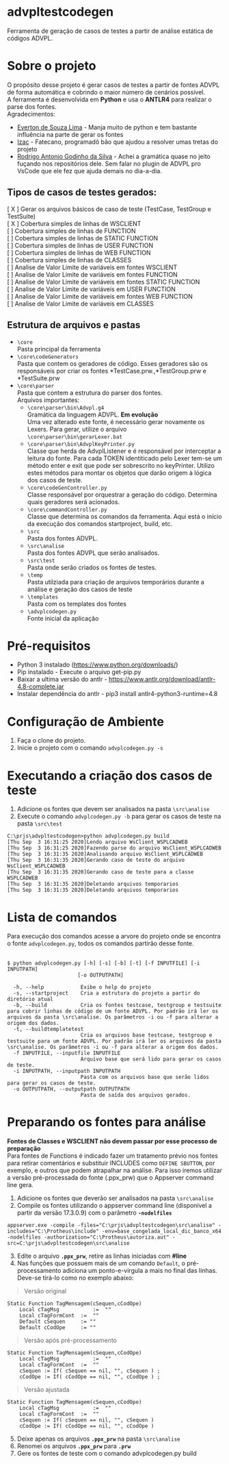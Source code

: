 # advpltestcodegen
Ferramenta de geração de casos de testes a partir de análise estática de códigos ADVPL.   

# Sobre o projeto
O propósito desse projeto é gerar casos de testes a partir de fontes ADVPL de forma automática e cobrindo o maior número de cenários possível.  
A ferramenta é desenvolvida em **Python** e usa o **ANTLR4** para realizar o parse dos fontes.  
Agradecimentos:
- [Everton de Souza Lima](https://github.com/oevertonsouza) - Manja muito de python e tem bastante influência na parte de gerar os fontes 
- [Izac](https://github.com/izacsc) - Fatecano, programadô bão que ajudou a resolver umas tretas do projeto 
- [Rodrigo Antonio Godinho da Silva](https://github.com/killerall) - Achei a gramática quase no jeito fuçando nos repositórios dele. Sem falar no plugin de ADVPL pro VsCode que ele fez que ajuda demais no dia-a-dia. 
## Tipos de casos de testes gerados:
[ X ] Gerar os arquivos básicos de caso de teste (TestCase, TestGroup e TestSuite)      
[ X ] Cobertura simples de linhas de WSCLIENT   
[ ] Cobertura simples de linhas de FUNCTION  
[ ] Cobertura simples de linhas de STATIC FUNCTION  
[ ] Cobertura simples de linhas de USER FUNCTION  
[ ] Cobertura simples de linhas de WEB FUNCTION  
[ ] Cobertura simples de linhas de CLASSES  
[ ] Analise de Valor Limite de variáveis em fontes WSCLIENT  
[ ] Analise de Valor Limite de variáveis em fontes FUNCTION  
[ ] Analise de Valor Limite de variáveis em fontes STATIC FUNCTION  
[ ] Analise de Valor Limite de variáveis em USER FUNCTION  
[ ] Analise de Valor Limite de variáveis em fontes WEB FUNCTION  
[ ] Analise de Valor Limite de variáveis em CLASSES  

## Estrutura de arquivos e pastas
- `\core`   
	Pasta principal da ferramenta
- `\core\codeGenerators`   
	Pasta que contem os geradores de código. Esses geradores são os responsáveis por criar os fontes *TestCase.prw.,*TestGroup.prw e *TestSuite.prw
- `\core\parser`   
	Pasta que contem a estrutura do parser dos fontes.   
	Arquivos importantes:
	- `\core\parser\bin\Advpl.g4`   
		Gramática da linguagem ADVPL. **Em evolução**   
		Uma vez alterado este fonte, é necessário gerar novamente os Lexers. Para gerar, utilize o arquivo `\core\parser\bin\gerarLexer.bat` 
	- `\core\parser\bin\AdvplKeyPrinter.py`   
		Classe que herda de AdvplListener e é responsável por interceptar a leitura do fonte. Para cada TOKEN identiticado pelo Lexer tem-se um método enter e exit que pode ser sobrescrito no keyPrinter. Utilizo estes métodos para montar os objetos que darão origem à lógica dos casos de teste.   
	- `\core\codeGenController.py`   
		Classe responsável por orquestrar a geração do código. Determina quais geradores será acionados.   
	- `\core\commandController.py`   
		Classe que determina os comandos da ferramenta. Aqui está o início da execução dos comandos startproject, build, etc.   
	- `\src`   
		Pasta dos fontes ADVPL.   
	- `\src\analise`   
		Pasta dos fontes ADVPL que serão analisados.   
	- `\src\test`   
		Pasta onde serão criados os fontes de testes.   
	- `\temp`   
		Pasta utilziada para criação de arquivos temporários durante a análise e geração dos casos de teste
	- `\templates`   
		Pasta com os templates dos fontes
	- `\advplcodegen.py`   
		Fonte inicial da aplicação

# Pré-requisitos

* Python 3 instalado (https://www.python.org/downloads/)
* Pip instalado - Execute o arquivo get-pip.py
* Baixar a ultima versão do antlr - https://www.antlr.org/download/antlr-4.8-complete.jar
* Instalar dependência do antlr - pip3 install antlr4-python3-runtime=4.8

# Configuração de Ambiente

1. Faça o clone do projeto.
2. Inicie o projeto com o comando `advplcodegen.py -s`
# Executando a criação dos casos de teste

1. Adicione os fontes que devem ser analisados na pasta `\src\analise`
2. Execute o comando `advplcodegen.py -b` para gerar os casos de teste na pasta `\src\test`
```
C:\prjs\advpltestcodegen>python advplcodegen.py build
[Thu Sep  3 16:31:25 2020]Lendo arquivo WsClient_WSPLCADWEB
[Thu Sep  3 16:31:25 2020]Fazendo parse do arquivo WsClient_WSPLCADWEB
[Thu Sep  3 16:31:35 2020]Analisando arquivo WsClient_WSPLCADWEB
[Thu Sep  3 16:31:35 2020]Gerando caso de teste do arquivo WsClient_WSPLCADWEB
[Thu Sep  3 16:31:35 2020]Gerando caso de teste para a classe WSPLCADWEB
[Thu Sep  3 16:31:35 2020]Deletando arquivos temporarios
[Thu Sep  3 16:31:35 2020]Deletando arquivos temporarios
```

# Lista de comandos

Para execução dos comandos acesse a arvore do projeto onde se encontra o fonte `advplcodegen.py`, todos os comandos partirão desse fonte.</br></br>

```console
$ python advplcodegen.py [-h] [-s] [-b] [-t] [-f INPUTFILE] [-i INPUTPATH]
                       [-o OUTPUTPATH]

  -h, --help            Exibe o help do projeto  
  -s, --startproject    Cria a estrutura do projeto a partir do diretório atual  
  -b, --build           Cria os fontes testcase, testgroup e testsuite para cobrir linhas de código de um fonte ADVPL. Por padrão irá ler os arquivos da pasta \src\analise. Os parâmetros -i ou -f para alterar a origem dos dados.   
  -t, --buildtemplatetest  
                        Cria os arquivos base testcase, testgroup e testsuite para um fonte ADVPL. Por padrão irá ler os arquivos da pasta \src\analise. Os parâmetros -i ou -f para alterar a origem dos dados.   
  -f INPUTFILE, --inputfile INPUTFILE   
                        Arquivo base que será lido para gerar os casos de teste.   
  -i INPUTPATH, --inputpath INPUTPATH   
                        Pasta com os arquivos base que serão lidos para gerar os casos de teste.   
  -o OUTPUTPATH, --outputpath OUTPUTPATH
                        Pasta de saída dos arquivos gerados.   
```

# Preparando os fontes para análise
**Fontes de Classes e WSCLIENT não devem passar por esse processo de preparação**  
Para fontes de Functions é indicado fazer um tratamento prévio nos fontes para retirar comentários e substituir INCLUDES como `DEFINE SBUTTON`, por exemplo, e outros que podem atrapalhar na análise. Para isso iremos utilizar a versão pré-processada do fonte (.ppx_prw) que o Appserver command line gera.  
1. Adicione os fontes que deverão ser analisados na pasta `\src\analise`
2. Compile os fontes utilizando o appserver command line (disponível a partir da versão 17.3.0.9) com o parâmetro **`-nodelfiles`**
```console
appserver.exe -compile -files="C:\prjs\advpltestcodegen\src\analise" -includes="C:\Protheus\include" -env=base_congelada_local_dic_banco_x64 -nodelfiles -authorization="C:\Protheus\autoriza.aut" -src=C:\prjs\advpltestcodegen\src\analise
```
3. Edite o arquivo **`.ppx_prw`**, retire as linhas iniciadas com **#line**
4. Nas funções que possuem mais de um comando `Default`, o pré-processamento adiciona um ponto-e-virgula a mais no final das linhas. Deve-se tirá-lo como no exemplo abaixo:
>Versão original
```console
Static Function TagMensagem(cSequen,cCodOpe)
	Local cTagMsg			:=	"" 
	Local cTagFormCont	:=	""
	Default cSequen		:= "" 
	Default cCodOpe		:= ""
```
>Versão após pré-processamento
```console
Static Function TagMensagem(cSequen,cCodOpe)
	Local cTagMsg			:=	""
	Local cTagFormCont	:=	""
	cSequen := If( cSequen == nil, "", cSequen ) ;
	cCodOpe := If( cCodOpe == nil, "", cCodOpe ) ;
```
>Versão ajustada
```console
Static Function TagMensagem(cSequen,cCodOpe)
	Local cTagMsg			:=	""
	Local cTagFormCont	:=	""
	cSequen := If( cSequen == nil, "", cSequen )
	cCodOpe := If( cCodOpe == nil, "", cCodOpe )
```
5. Deixe apenas os arquivos **`.ppx_prw`** na pasta `\src\analise`
6. Renomei os arquivos **`.ppx_prw`** para **`.prw`**
7. Gere os fontes de teste com o comando advplcodegen.py build
